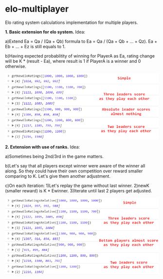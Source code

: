 # elo-multiplayer
Elo rating system calculations implementation for multiple players.

**1. Basic extension for elo system.**
Idea: 

a)Extend Ea = Qa / (Qa + Qb) formula to Ea = Qa / (Qa + Qb + ... + Qz). Ea + Eb + ... + Ez is still equals to 1.

b)Having expected probablitity of winning for PlayerA as Ea, rating change will be K * (result - Ea), where result is 1 if PlayerA is a winner and 0 otherwise.

<p align="center">
  <img src="EloMultiplayerPresentation.png">
</p>


**2. Extension with use of ranks.**
Idea: 

a)Sometimes being 2nd/3rd in the game matters.

b)Let's say that all players except winner were aware of the winner all along. So they could have their own competition over reward smaller comparing to K. Let's give them another adjustment.

c)On each iteration: 1)Let's replay the game without last winner. 2)newK (smaller reward) is K * Ewinner. 3)Iterate until last 2 players get adjusted.

<p align="center">
  <img src="EloMultiplayerRelativePresentation.png">
</p>
